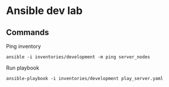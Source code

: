# Ansible dev lab

## Commands

Ping inventory
```
ansible -i inventories/development -m ping server_nodes
```

Run playbook
```
ansible-playbook -i inventories/development play_server.yaml
```
